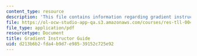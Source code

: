 ```yaml
---
content_type: resource
description: 'This file contains information regarding gradient instructor guide. '
file: https://ol-ocw-studio-app-qa.s3.amazonaws.com/courses/res-tll-004-stem-concept-videos-fall-2013/d213b6b2fda4b9d7e98539152c725e92_MITRES_TLL-004F13_GrdGuide.pdf
file_type: application/pdf
resourcetype: Document
title: Gradient Instructor Guide
uid: d213b6b2-fda4-b9d7-e985-39152c725e92
---
```


